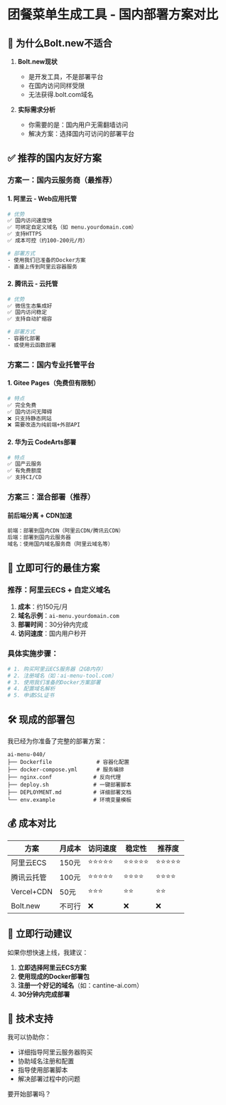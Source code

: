 # 团餐菜单生成工具 - 国内部署方案对比

## 🚫 为什么Bolt.new不适合

1. **Bolt.new现状**
   - 是开发工具，不是部署平台
   - 在国内访问同样受限
   - 无法获得.bolt.com域名

2. **实际需求分析**
   - 你需要的是：国内用户无需翻墙访问
   - 解决方案：选择国内可访问的部署平台

## ✅ 推荐的国内友好方案

### 方案一：国内云服务商（最推荐）

#### 1. 阿里云 - Web应用托管
```bash
# 优势
✅ 国内访问速度快
✅ 可绑定自定义域名（如 menu.yourdomain.com）
✅ 支持HTTPS
✅ 成本可控（约100-200元/月）

# 部署方式
- 使用我们已准备的Docker方案
- 直接上传到阿里云容器服务
```

#### 2. 腾讯云 - 云托管
```bash
# 优势
✅ 微信生态集成好
✅ 国内访问稳定
✅ 支持自动扩缩容

# 部署方式
- 容器化部署
- 或使用云函数部署
```

### 方案二：国内专业托管平台

#### 1. Gitee Pages（免费但有限制）
```bash
# 特点
✅ 完全免费
✅ 国内访问无障碍
❌ 只支持静态网站
❌ 需要改造为纯前端+外部API
```

#### 2. 华为云 CodeArts部署
```bash
# 特点
✅ 国产云服务
✅ 有免费额度
✅ 支持CI/CD
```

### 方案三：混合部署（推荐）

#### 前后端分离 + CDN加速
```bash
前端：部署到国内CDN（阿里云CDN/腾讯云CDN）
后端：部署到国内云服务器
域名：使用国内域名服务商（阿里云域名等）
```

## 🚀 立即可行的最佳方案

### 推荐：阿里云ECS + 自定义域名

1. **成本**：约150元/月
2. **域名示例**：`ai-menu.yourdomain.com`
3. **部署时间**：30分钟内完成
4. **访问速度**：国内用户秒开

### 具体实施步骤：

```bash
# 1. 购买阿里云ECS服务器（2GB内存）
# 2. 注册域名（如：ai-menu-tool.com）
# 3. 使用我们准备的Docker方案部署
# 4. 配置域名解析
# 5. 申请SSL证书
```

## 🛠 现成的部署包

我已经为你准备了完整的部署方案：

```
ai-menu-040/
├── Dockerfile              # 容器化配置
├── docker-compose.yml      # 服务编排
├── nginx.conf             # 反向代理
├── deploy.sh              # 一键部署脚本
├── DEPLOYMENT.md          # 详细部署文档
└── env.example            # 环境变量模板
```

## 💰 成本对比

| 方案 | 月成本 | 访问速度 | 稳定性 | 推荐度 |
|------|--------|----------|--------|--------|
| 阿里云ECS | 150元 | ⭐⭐⭐⭐⭐ | ⭐⭐⭐⭐⭐ | ⭐⭐⭐⭐⭐ |
| 腾讯云托管 | 100元 | ⭐⭐⭐⭐⭐ | ⭐⭐⭐⭐ | ⭐⭐⭐⭐ |
| Vercel+CDN | 50元 | ⭐⭐⭐ | ⭐⭐ | ⭐⭐ |
| Bolt.new | 不可行 | ❌ | ❌ | ❌ |

## 🎯 立即行动建议

如果你想快速上线，我建议：

1. **立即选择阿里云ECS方案**
2. **使用现成的Docker部署包**
3. **注册一个好记的域名**（如：cantine-ai.com）
4. **30分钟内完成部署**

## 🤝 技术支持

我可以协助你：
- 详细指导阿里云服务器购买
- 协助域名注册和配置
- 指导使用部署脚本
- 解决部署过程中的问题

要开始部署吗？

